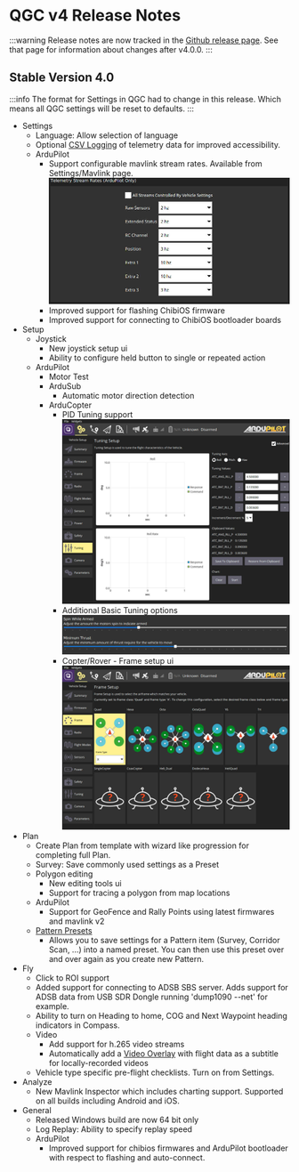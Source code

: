 # QGC v4 Release Notes

:::warning
Release notes are now tracked in the [Github release page](https://github.com/mavlink/qgroundcontrol/releases).
See that page for information about changes after v4.0.0.
:::

## Stable Version 4.0

:::info
The format for Settings in QGC had to change in this release. Which means all QGC settings will be reset to defaults.
:::

- Settings
  - Language: Allow selection of language
  - Optional [CSV Logging](../settings_view/csv.md) of telemetry data for improved accessibility.
  - ArduPilot
    - Support configurable mavlink stream rates. Available from Settings/Mavlink page.
      ![Stream Rates JPG](../../../assets/daily_build_changes/arducopter_stream_rates.jpg)
    - Improved support for flashing ChibiOS firmware
    - Improved support for connecting to ChibiOS bootloader boards
- Setup
  - Joystick
    - New joystick setup ui
    - Ability to configure held button to single or repeated action
  - ArduPilot
    - Motor Test
    - ArduSub
      - Automatic motor direction detection
    - ArduCopter
      - PID Tuning support ![PID Tuning JPG](../../../assets/daily_build_changes/arducopter_pid_tuning.jpg)
      - Additional Basic Tuning options ![Basic Tuning JPG](../../../assets/daily_build_changes/arducopter_basic_tuning.jpg)
      - Copter/Rover - Frame setup ui ![Setup Frame Copter JPG](../../../assets/daily_build_changes/arducopter_setup_frame.jpg)
- Plan
  - Create Plan from template with wizard like progression for completing full Plan.
  - Survey: Save commonly used settings as a Preset
  - Polygon editing
    - New editing tools ui
    - Support for tracing a polygon from map locations
  - ArduPilot
    - Support for GeoFence and Rally Points using latest firmwares and mavlink v2
  - [Pattern Presets](../plan_view/pattern_presets.md)
    - Allows you to save settings for a Pattern item (Survey, Corridor Scan, ...) into a named preset. You can then use this preset over and over again as you create new Pattern.
- Fly
  - Click to ROI support
  - Added support for connecting to ADSB SBS server. Adds support for ADSB data from USB SDR Dongle running 'dump1090 --net' for example.
  - Ability to turn on Heading to home, COG and Next Waypoint heading indicators in Compass.
  - Video
    - Add support for h.265 video streams
    - Automatically add a [Video Overlay](../fly_view/video_overlay.md) with flight data as a subtitle for locally-recorded videos
  - Vehicle type specific pre-flight checklists. Turn on from Settings.
- Analyze
  - New Mavlink Inspector which includes charting support. Supported on all builds including Android and iOS.
- General
  - Released Windows build are now 64 bit only
  - Log Replay: Ability to specify replay speed
  - ArduPilot
    - Improved support for chibios firmwares and ArduPilot bootloader with respect to flashing and auto-connect.
